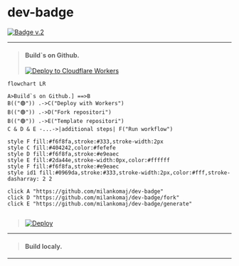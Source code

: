 # dev-badge

[![Badge v.2](https://dev-badge.eleonora.workers.dev?&style=flat&scale=3)](https://github.com/milankomaj/dev-badge)



---

> #### Build`s on Github.
> [![Deploy to Cloudflare Workers](https://deploy.workers.cloudflare.com/button)](https://deploy.workers.cloudflare.com/?url=https://github.com/milankomaj/dev-badge)

```mermaid
flowchart LR

A>Build`s on Github.] ==>B
B(("🟢")) .->C("Deploy with Workers")
B(("🟢")) .->D("Fork repositori")
B(("🟢")) .->E("Template repositori")
C & D & E -...->|additional steps| F("Run workflow") 

style F fill:#f6f8fa,stroke:#333,stroke-width:2px
style C fill:#404242,color:#fefefe
style D fill:#f6f8fa,stroke:#e9eaec
style E fill:#2da44e,stroke-width:0px,color:#ffffff
style F fill:#f6f8fa,stroke:#e9eaec
style id1 fill:#0969da,stroke:#333,stroke-width:2px,color:#fff,stroke-dasharray: 2 2

click A "https://github.com/milankomaj/dev-badge"
click D "https://github.com/milankomaj/dev-badge/fork"
click E "https://github.com/milankomaj/dev-badge/generate"


```

> [![Deploy](https://github.com/milankomaj/dev-badge/actions/workflows/deploy.yml/badge.svg)](https://github.com/milankomaj/dev-badge/actions/workflows/deploy.yml)

---

> #### Build localy.




---
